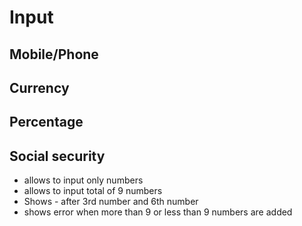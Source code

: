 # Input

## Mobile/Phone

## Currency

## Percentage

## Social security 
- allows to input only numbers
- allows to input total of 9 numbers
- Shows - after 3rd number and 6th number
- shows error when more than 9 or less than 9 numbers are added